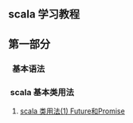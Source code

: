 ## scala 学习教程
## 第一部分
###   基本语法

###  scala 基本类用法
1. [scala 类用法(1) Future和Promise](https://github.com/yueyuanyang/spark/tree/master/scala/part1.md)

